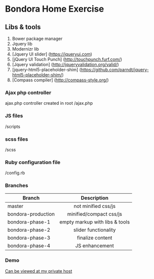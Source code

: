 # Bondora Home Exercise

## Libs & tools

1. Bower package manager
2. Jquery lib
3. Modernizr lib
4. [Jquery UI slider] (https://jqueryui.com)
5. [jQuery UI Touch Punch] (http://touchpunch.furf.com/)
6. [Jquery validation] (http://jqueryvalidation.org/valid/)
7. [jquery-html5-placeholder-shim] (https://github.com/parndt/jquery-html5-placeholder-shim/)
8. [Compass compiler] (http://compass-style.org/)

### Ajax php controller

ajax.php controller created in root /ajax.php

### JS files

/scripts

### scss files

/scss

### Ruby configuration file

/config.rb


### Branches

| Branch                | Description                          | 
| --------------------- |:------------------------------------:|
| master                | not minified css/js                  |
| bondora-production    | minified/compact css/js              |
| bondora-phase-1       | empty markup with libs & tools       |
| bondora-phase-2       | slider functionality                 |
| bondora-phase-3       | finalize content                     |
| bondora-phase-4       | JS enhancement                       |

### Demo

[Can be viewed at my private host](http://webdeveloper.ee/bondora)
